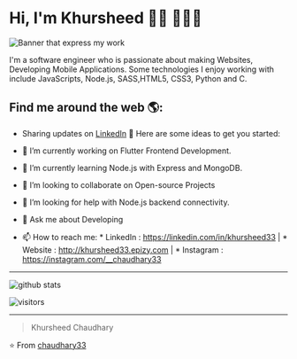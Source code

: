 # Hi, I'm Khursheed 👋🏾 👩🏾‍💻

<img src="https://cdn.pixabay.com/photo/2018/05/04/20/01/website-3374825_1280.jpg" alt="Banner that express my work">

I'm a software engineer who is passionate about making Websites, Developing Mobile Applications. Some technologies I enjoy working with include JavaScripts, Node.js, SASS,HTML5, CSS3, Python and C.


## Find me around the web 🌎:
- Sharing updates on <a href="https://www.linkedin.com/in/khursheed33/">LinkedIn</a> 💼
Here are some ideas to get you started:

- 🔭 I’m currently working on Flutter Frontend Development.
- 🌱 I’m currently learning Node.js with Express and MongoDB.
- 👯 I’m looking to collaborate on Open-source Projects
- 🤔 I’m looking for help with Node.js backend connectivity.
- 💬 Ask me about Developing 
- 📫 How to reach me: * LinkedIn : https://linkedin.com/in/khursheed33 | * Website : http://khursheed33.epizy.com | * Instagram : https://instagram.com/__chaudhary33

______________________________________________________________________________________
![github stats](https://github-readme-stats.vercel.app/api?username=chaudhary33&show_icons=true)

![visitors](https://visitor-badge.glitch.me/badge?page_id=chaudhary33.chaudhary33) 

---------------------------------------------------------------------------------------------------------------------------------------------------------------------------------
> Khursheed Chaudhary

⭐️ From [chaudhary33](http://www.github.com/chaudhary33)
